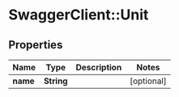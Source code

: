 # SwaggerClient::Unit

## Properties
Name | Type | Description | Notes
------------ | ------------- | ------------- | -------------
**name** | **String** |  | [optional] 


